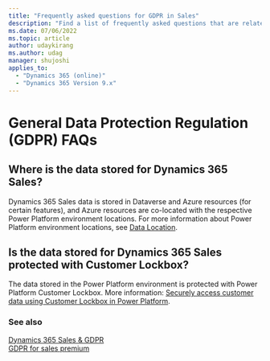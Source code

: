 ```yaml
---
title: "Frequently asked questions for GDPR in Sales"
description: "Find a list of frequently asked questions that are related to GDPR for Dynamics 365 Sales."
ms.date: 07/06/2022
ms.topic: article
author: udaykirang
ms.author: udag
manager: shujoshi
applies_to: 
  - "Dynamics 365 (online)"
  - "Dynamics 365 Version 9.x"
---
```


# General Data Protection Regulation (GDPR) FAQs

## Where is the data stored for Dynamics 365 Sales?    

Dynamics 365 Sales data is stored in Dataverse and Azure resources (for certain features), and Azure resources are co-located with the respective Power Platform environment locations. For more information about Power Platform environment locations, see [Data Location](/power-platform/admin/wp-compliance-data-privacy#data-location). 

## Is the data stored for Dynamics 365 Sales protected with Customer Lockbox?

The data stored in the Power Platform environment is protected with Power Platform Customer Lockbox. More information: [Securely access customer data using Customer Lockbox in Power Platform](/power-platform/admin/about-lockbox).

### See also

[Dynamics 365 Sales & GDPR](dynamics-365-sales-gdpr.md)   
[GDPR for sales premium](embedded-intelligence-gdpr.md)